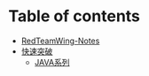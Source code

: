 # Table of contents

* [RedTeamWing-Notes](README.md)
* [快速突破](kuai-su-tu-po/README.md)
  * [JAVA系列](kuai-su-tu-po/java-xi-lie-ndayexploit.md)

